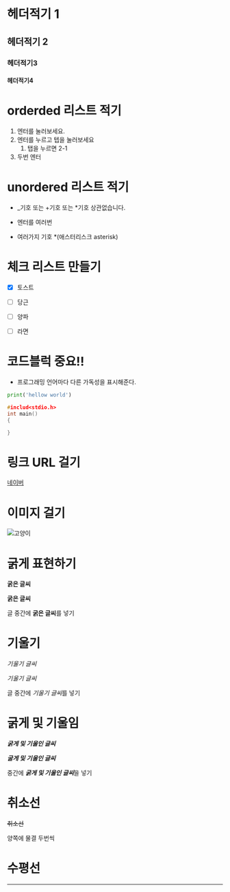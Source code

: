 # 헤더적기 1
## 헤더적기 2
### 헤더적기3
#### 헤더적기4

# orderded 리스트 적기
1. 엔터를 눌러보세요.
2. 엔터를 누르고 텝을 눌러보세요
    1. 탭을 누르면 2-1
3. 두번 엔터


# unordered 리스트 적기
* _기호 또는 +기호 또는 *기호 상관없습니다.
- 엔터를 여러번
+ 여러가지 기호 *(애스터리스크 asterisk)


# 체크 리스트 만들기
- [X] 토스트
- [ ] 당근
- [ ] 양파
- [ ] 라면


# 코드블럭 중요!!
- 프로그래밍 언어마다 다른 가독성을 표시해준다.

```python
print('hellow world')
```

```C
#includ<stdio.h>
int main()
{

}
```


# 링크 URL 걸기
[네이버](http://www.naver.com)


# 이미지 걸기
![고양이](https://search.pstatic.net/common/?src=http%3A%2F%2Fblogfiles.naver.net%2FMjAyNDA1MzFfMjMx%2FMDAxNzE3MTU2MTQwOTkx.uzgizjDZDxMVVJpM549_tj_1cm-nN2kKQfAQN8biR7kg.2jMMJ__P_xikGR7FkKrotqGRs7lJSbzNcJ8aWKE0-oog.PNG%2F3.PNG&type=a340)

# 굵게 표현하기

__굵은 글씨__

**굵은 글씨**

글 중간에 **굵은 글씨**를 넣기


# 기울기

_기울기 글씨_

*기울기 글씨*

글 중간에 *기울기 글씨*를 넣기


# 굵게 및 기울임

___굵게 및 기울인 글씨___

***굴게 및 기울인 글씨***

중간에 ***굵게 및 기울인 글씨***을 넣기


# 취소선

 ~~취소선~~

양쪽에 물결 두번씩


# 수평선
---

